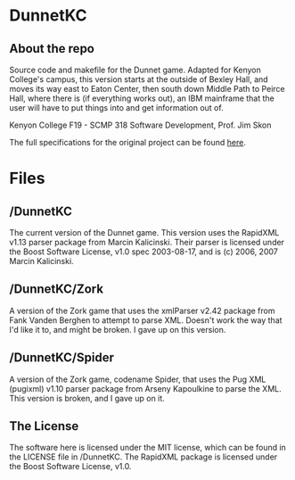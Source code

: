 # DunnetKC
## About the repo
Source code and makefile for the Dunnet game. Adapted for Kenyon College's campus, this version starts at the outside of Bexley Hall, and moves its way east to Eaton Center, then south down Middle Path to Peirce Hall, where there is (if everything works out), an IBM mainframe that the user will have to put things into and get information out of.

Kenyon College F19 - SCMP 318 Software Development, Prof. Jim Skon

The full specifications for the original project can be found [here](https://cs.kenyon.edu/do/view/Main/XMLGameDesign).

# Files
## /DunnetKC
The current version of the Dunnet game. This version uses the RapidXML v1.13 parser package from Marcin Kalicinski. Their parser is licensed under the Boost Software License, v1.0 spec 2003-08-17, and is (c) 2006, 2007 Marcin Kalicinski.
## /DunnetKC/Zork
A version of the Zork game that uses the xmlParser v2.42 package from Fank Vanden Berghen to attempt to parse XML. Doesn't work the way that I'd like it to, and might be broken. I gave up on this version.
## /DunnetKC/Spider
A version of the Zork game, codename Spider, that uses the Pug XML (pugixml) v1.10 parser  package from Arseny Kapoulkine to parse the XML. This version is broken, and I gave up on it.
## The License
The software here is licensed under the MIT license, which can be found in the LICENSE file in /DunnetKC. The RapidXML package is licensed under the Boost Software License, v1.0.
